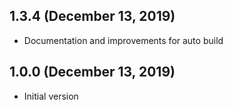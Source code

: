 ## 1.3.4 (December 13, 2019)
  - Documentation and improvements for auto build

## 1.0.0 (December 13, 2019)
  - Initial version